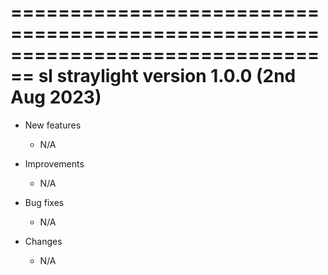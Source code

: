 
================================================================================
sl straylight version 1.0.0 (2nd Aug 2023)
================================================================================

* New features

    - N/A

* Improvements

    - N/A

* Bug fixes

    - N/A

* Changes

    - N/A


